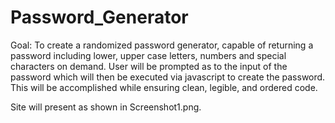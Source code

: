 # Password_Generator

Goal:
To create a randomized password generator, capable of returning a password including lower, upper case letters, numbers and special characters on demand. 
User will be prompted as to the input of the password which will then be executed via javascript to create the password. 
This will be accomplished while ensuring clean, legible, and ordered code.

Site will present as shown in Screenshot1.png.